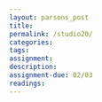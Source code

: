 ```yaml
---  
layout: parsons_post  
title: 
permalink: /studio20/  
categories:   
tags:  
assignment: 
description: 
assignment-due: 02/03
readings: 
---  
```

